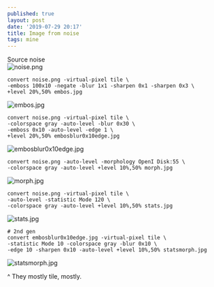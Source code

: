 ```yaml
---
published: true
layout: post
date: '2019-07-29 20:17'
title: Image from noise
tags: mine 
---
```

Source noise   
![noise.png](https://images.weserv.nl/?url=https://i.imgur.com/MwlttTd.png)

    convert noise.png -virtual-pixel tile \
    -emboss 100x10 -negate -blur 1x1 -sharpen 0x1 -sharpen 0x3 \
    +level 20%,50% embos.jpg
     
![embos.jpg](https://images.weserv.nl/?url=https://i.imgur.com/UPzj6uK.jpg)

    convert noise.png -virtual-pixel tile \
    -colorspace gray -auto-level -blur 0x30 \
    -emboss 0x10 -auto-level -edge 1 \
    +level 20%,50% embosblur0x10edge.jpg
    
![embosblur0x10edge.jpg](https://images.weserv.nl/?url=https://i.imgur.com/2qBpkQN.jpg)

    convert noise.png -auto-level -morphology OpenI Disk:55 \
    -colorspace gray -auto-level +level 10%,50% morph.jpg

![morph.jpg](https://images.weserv.nl/?url=https://i.imgur.com/p3WjfE5.jpg)

    convert noise.png -virtual-pixel tile \
    -auto-level -statistic Mode 120 \
    -colorspace gray -auto-level +level 10%,50% stats.jpg

![stats.jpg](https://images.weserv.nl/?url=https://i.imgur.com/l8yL853.jpg)

    # 2nd gen
    convert embosblur0x10edge.jpg -virtual-pixel tile \
    -statistic Mode 10 -colorspace gray -blur 0x10 \
    -edge 10 -sharpen 0x10 -auto-level +level 10%,50% statsmorph.jpg
     
![statsmorph.jpg](https://images.weserv.nl/?url=https://i.imgur.com/fC5ONdr.jpg)

^ They mostly tile, mostly.
